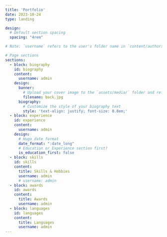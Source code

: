 ```yaml
---
title: 'Portfolio'
date: 2023-10-24
type: landing

design:
  # Default section spacing
  spacing: "4rem"

# Note: `username` refers to the user's folder name in `content/authors/`

# Page sections
sections:
  - block: biography
    id: biography
    content:
      username: admin
    design:
      banner:
        # Upload your cover image to the `assets/media/` folder and reference it here
        filename: back.jpg
      biography:
        # Customize the style of your biography text
        style: 'text-align: justify; font-size: 0.8em;'
  - block: experience
    id: experience
    content:
      username: admin
    design:
      # Hugo date format
      date_format: ":date_long"
      # Education or Experience section first?
      is_education_first: false
  - block: skills
    id: skills
    content:
      title: Skills & Hobbies
      username: admin
      # username: admin
  - block: awards
    id: awards
    content:
      title: Awards
      username: admin
  - block: languages
    id: languages
    content:
      title: Languages
      username: admin
---
```

